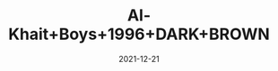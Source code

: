 ---
title: 'Al-Khait+Boys+1996+DARK+BROWN'
date: '2021-12-21' 
metatag: '' 
inventory: '5.0' 
draft: false 
# meta description 
shortDescripton: 'Al-Khait+Boys+1996+DARK+BROWN'
description: 'Boys'
longdescription: ''
featured: False
# product Price
price: '2730.0'
# Product Short Description
shortDescription: 'Al-Khait+Boys+1996+DARK+BROWN'
productID: 'A270F201-6762-EC11-995F-005056B3A416'
type: 'products'
category: 'Boys' 
thumnailproduct: 'https://alkhait.eralive.net/images/products/A270F201-6762-EC11-995F-005056B3A4161.png' 
images:
  - image: 'images/products/A270F201-6762-EC11-995F-005056B3A4161.png'  
  - image: 'images/products/A270F201-6762-EC11-995F-005056B3A4162.png'  
  - image: 'images/products/A270F201-6762-EC11-995F-005056B3A4163.png'  
---